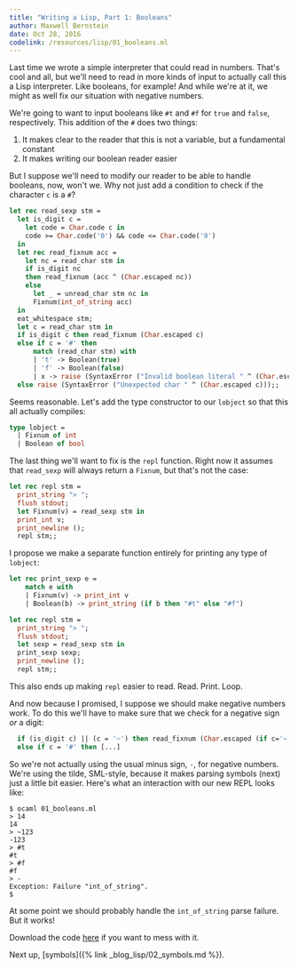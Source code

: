 ```yaml
---
title: "Writing a Lisp, Part 1: Booleans"
author: Maxwell Bernstein
date: Oct 28, 2016
codelink: /resources/lisp/01_booleans.ml
---
```


Last time we wrote a simple interpreter that could read in numbers. That's cool
and all, but we'll need to read in more kinds of input to actually call this a
Lisp interpreter. Like booleans, for example! And while we're at it, we might
as well fix our situation with negative numbers.

We're going to want to input booleans like `#t` and `#f` for `true` and
`false`, respectively. This addition of the `#` does two things:

1. It makes clear to the reader that this is not a variable, but a fundamental
   constant
2. It makes writing our boolean reader easier

But I suppose we'll need to modify our reader to be able to handle booleans,
now, won't we. Why not just add a condition to check if the character `c` is a
`#`?

```ocaml
let rec read_sexp stm =
  let is_digit c =
    let code = Char.code c in
    code >= Char.code('0') && code <= Char.code('9')
  in
  let rec read_fixnum acc =
    let nc = read_char stm in
    if is_digit nc
    then read_fixnum (acc ^ (Char.escaped nc))
    else
      let _ = unread_char stm nc in
      Fixnum(int_of_string acc)
  in
  eat_whitespace stm;
  let c = read_char stm in
  if is_digit c then read_fixnum (Char.escaped c)
  else if c = '#' then
      match (read_char stm) with
      | 't' -> Boolean(true)
      | 'f' -> Boolean(false)
      | x -> raise (SyntaxError ("Invalid boolean literal " ^ (Char.escaped x)))
  else raise (SyntaxError ("Unexpected char " ^ (Char.escaped c)));;
```

Seems reasonable. Let's add the type constructor to our `lobject` so that this
all actually compiles:

```ocaml
type lobject =
  | Fixnum of int
  | Boolean of bool
```

The last thing we'll want to fix is the `repl` function. Right now it assumes
that `read_sexp` will always return a `Fixnum`, but that's not the case:

```ocaml
let rec repl stm =
  print_string "> ";
  flush stdout;
  let Fixnum(v) = read_sexp stm in
  print_int v;
  print_newline ();
  repl stm;;
```

I propose we make a separate function entirely for printing any type of
`lobject`:

```ocaml
let rec print_sexp e =
    match e with
    | Fixnum(v) -> print_int v
    | Boolean(b) -> print_string (if b then "#t" else "#f")

let rec repl stm =
  print_string "> ";
  flush stdout;
  let sexp = read_sexp stm in
  print_sexp sexp;
  print_newline ();
  repl stm;;
```

This also ends up making `repl` easier to read. Read. Print. Loop.

And now because I promised, I suppose we should make negative numbers work. To
do this we'll have to make sure that we check for a negative sign *or* a
digit:

```ocaml
  if (is_digit c) || (c = '~') then read_fixnum (Char.escaped (if c='~' then '-' else c))
  else if c = '#' then [...]
```

So we're not actually using the usual minus sign, `-`, for negative numbers.
We're using the tilde, SML-style, because it makes parsing symbols (next) just
a little bit easier. Here's what an interaction with our new REPL looks like:

```
$ ocaml 01_booleans.ml
> 14
14
> ~123
-123
> #t
#t
> #f
#f
> -
Exception: Failure "int_of_string".
$
```

At some point we should probably handle the `int_of_string` parse failure. But
it works!

Download the code <a href="{{ page.codelink }}">here</a> if you want to mess
with it.

Next up, [symbols]({% link _blog_lisp/02_symbols.md %}).
